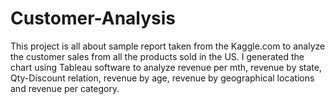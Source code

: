 # Customer-Analysis

This project is all about sample report taken from the Kaggle.com to analyze the customer sales from all the products sold in the US. I generated the chart using Tableau software to analyze  revenue per mth, revenue by state, Qty-Discount relation, revenue by age, revenue by geographical locations and revenue per category.
